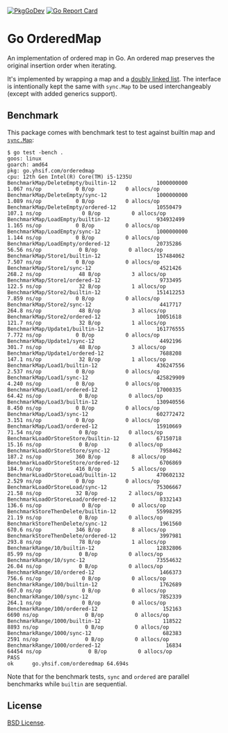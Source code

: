 [![PkgGoDev](https://pkg.go.dev/badge/go.yhsif.com/orderedmap)](https://pkg.go.dev/go.yhsif.com/orderedmap)
[![Go Report Card](https://goreportcard.com/badge/go.yhsif.com/orderedmap)](https://goreportcard.com/report/go.yhsif.com/orderedmap)

# Go OrderedMap

An implementation of ordered map in Go.
An ordered map preserves the original insertion order when iterating.

It's implemented by wrapping a map and a
[doubly linked list](https://pkg.go.dev/container/list#List).
The interface is intentionally kept the same with `sync.Map` to be used
interchangeably (except with added generics support).

## Benchmark

This package comes with benchmark test to test against
builtin map and [`sync.Map`](https://pkg.go.dev/sync#Map):

```
$ go test -bench .
goos: linux
goarch: amd64
pkg: go.yhsif.com/orderedmap
cpu: 12th Gen Intel(R) Core(TM) i5-1235U
BenchmarkMap/DeleteEmpty/builtin-12             1000000000               1.067 ns/op           0 B/op          0 allocs/op
BenchmarkMap/DeleteEmpty/sync-12                1000000000               1.089 ns/op           0 B/op          0 allocs/op
BenchmarkMap/DeleteEmpty/ordered-12             10550479               107.1 ns/op             0 B/op          0 allocs/op
BenchmarkMap/LoadEmpty/builtin-12               934932499                1.165 ns/op           0 B/op          0 allocs/op
BenchmarkMap/LoadEmpty/sync-12                  1000000000               1.144 ns/op           0 B/op          0 allocs/op
BenchmarkMap/LoadEmpty/ordered-12               20735286                56.56 ns/op            0 B/op          0 allocs/op
BenchmarkMap/Store1/builtin-12                  157484062                7.507 ns/op           0 B/op          0 allocs/op
BenchmarkMap/Store1/sync-12                      4521426               268.2 ns/op            48 B/op          3 allocs/op
BenchmarkMap/Store1/ordered-12                   9733495               122.5 ns/op            32 B/op          1 allocs/op
BenchmarkMap/Store2/builtin-12                  151412253                7.859 ns/op           0 B/op          0 allocs/op
BenchmarkMap/Store2/sync-12                      4417717               264.8 ns/op            48 B/op          3 allocs/op
BenchmarkMap/Store2/ordered-12                  10051618               121.7 ns/op            32 B/op          1 allocs/op
BenchmarkMap/Update1/builtin-12                 161776555                7.772 ns/op           0 B/op          0 allocs/op
BenchmarkMap/Update1/sync-12                     4492196               301.7 ns/op            48 B/op          3 allocs/op
BenchmarkMap/Update1/ordered-12                  7688208               147.1 ns/op            32 B/op          1 allocs/op
BenchmarkMap/Load1/builtin-12                   436247556                2.537 ns/op           0 B/op          0 allocs/op
BenchmarkMap/Load1/sync-12                      425829909                4.240 ns/op           0 B/op          0 allocs/op
BenchmarkMap/Load1/ordered-12                   17000335                64.42 ns/op            0 B/op          0 allocs/op
BenchmarkMap/Load3/builtin-12                   130940556                8.450 ns/op           0 B/op          0 allocs/op
BenchmarkMap/Load3/sync-12                      602772472                3.151 ns/op           0 B/op          0 allocs/op
BenchmarkMap/Load3/ordered-12                   15910669                71.54 ns/op            0 B/op          0 allocs/op
BenchmarkLoadOrStoreStore/builtin-12            67150718                15.16 ns/op            0 B/op          0 allocs/op
BenchmarkLoadOrStoreStore/sync-12                7958462               187.2 ns/op           360 B/op          8 allocs/op
BenchmarkLoadOrStoreStore/ordered-12             6706869               184.9 ns/op           416 B/op          5 allocs/op
BenchmarkLoadOrStoreLoad/builtin-12             470602132                2.529 ns/op           0 B/op          0 allocs/op
BenchmarkLoadOrStoreLoad/sync-12                75306667                21.58 ns/op           32 B/op          2 allocs/op
BenchmarkLoadOrStoreLoad/ordered-12              8332143               136.6 ns/op             0 B/op          0 allocs/op
BenchmarkStoreThenDelete/builtin-12             55998295                21.19 ns/op            0 B/op          0 allocs/op
BenchmarkStoreThenDelete/sync-12                 1961560               670.6 ns/op           346 B/op          8 allocs/op
BenchmarkStoreThenDelete/ordered-12              3997981               293.8 ns/op            78 B/op          1 allocs/op
BenchmarkRange/10/builtin-12                    12832806                85.99 ns/op            0 B/op          0 allocs/op
BenchmarkRange/10/sync-12                       73554632                26.04 ns/op            0 B/op          0 allocs/op
BenchmarkRange/10/ordered-12                     1466373               756.6 ns/op             0 B/op          0 allocs/op
BenchmarkRange/100/builtin-12                    1762689               667.0 ns/op             0 B/op          0 allocs/op
BenchmarkRange/100/sync-12                       7852339               264.1 ns/op             0 B/op          0 allocs/op
BenchmarkRange/100/ordered-12                     152163              6690 ns/op               0 B/op          0 allocs/op
BenchmarkRange/1000/builtin-12                    118522              8893 ns/op               0 B/op          0 allocs/op
BenchmarkRange/1000/sync-12                       682383              2591 ns/op               0 B/op          0 allocs/op
BenchmarkRange/1000/ordered-12                     16834             64454 ns/op               0 B/op          0 allocs/op
PASS
ok      go.yhsif.com/orderedmap 64.694s
```

Note that for the benchmark tests,
`sync` and `ordered` are parallel benchmarks while `builtin` are sequential.

## License

[BSD License](LICENSE).
